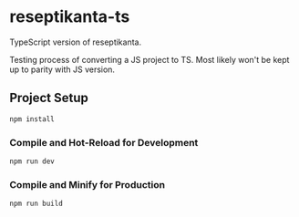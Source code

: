 # reseptikanta-ts

TypeScript version of reseptikanta.

Testing process of converting a JS project to TS.
Most likely won't be kept up to parity with JS version.

## Project Setup

```sh
npm install
```

### Compile and Hot-Reload for Development

```sh
npm run dev
```

### Compile and Minify for Production

```sh
npm run build
```
